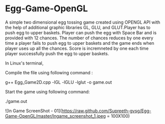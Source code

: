 # Egg-Game-OpenGL
A simple two dimensional egg tossing game created using OPENGL API with the help of additional graphic libraries GL, GLU, and GLUT.Player has to push egg to upper baskets. Player can push the egg with Space Bar and is provided with 12 chances. The number of chances reduces by one every time a player fails to push egg to upper baskets and the game ends when player uses up all the chances. Score is incremneted by one each time player successfully push the egg to upper baskets.

In Linux's terminal,

Compile the file using following command :

g++ Egg_Game2D.cpp -lGL -lGLU -lglut -o game.out


Start the game using following command:

./game.out

![In Game ScreenShot - 01](https://raw.github.com/Supreeth-gvsg/Egg-Game-OpenGL/master/Ingame_screenshot_1.jpeg = 100X100)


